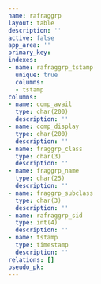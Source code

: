 ```yaml
---
name: rafraggrp
layout: table
description: ''
active: false
app_area: ''
primary_key: 
indexes:
- name: rafraggrp_tstamp
  unique: true
  columns:
  - tstamp
columns:
- name: comp_avail
  type: char(200)
  description: ''
- name: comp_display
  type: char(200)
  description: ''
- name: fraggrp_class
  type: char(3)
  description: ''
- name: fraggrp_name
  type: char(25)
  description: ''
- name: fraggrp_subclass
  type: char(3)
  description: ''
- name: rafraggrp_sid
  type: int(4)
  description: ''
- name: tstamp
  type: timestamp
  description: ''
relations: []
pseudo_pk: 
---
```


